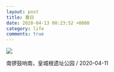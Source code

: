 ```yaml
---
layout: post
title: 春日
date: 2020-04-13 00:23:52 +0800
category: life
comments: true
---
```


![](https://cdn.jsdelivr.net/gh/urbem/urbem.github.io/images/life/beijing-20200411.webp)

南锣鼓响南，皇城根遗址公园 / 2020-04-11
